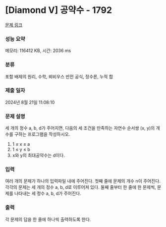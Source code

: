 # [Diamond V] 공약수 - 1792 

[문제 링크](https://www.acmicpc.net/problem/1792) 

### 성능 요약

메모리: 116412 KB, 시간: 2036 ms

### 분류

포함 배제의 원리, 수학, 뫼비우스 반전 공식, 정수론, 누적 합

### 제출 일자

2024년 8월 21일 11:08:10

### 문제 설명

<p>세 개의 정수 a, b, d가 주어지면, 다음의 세 조건을 만족하는 자연수 순서쌍 (x, y)의 개수를 구하는 프로그램을 작성하시오.</p>

<ol>
	<li>1 ≤ x ≤ a</li>
	<li>1 ≤ y ≤ b</li>
	<li>x와 y의 최대공약수는 d이다.</li>
</ol>

### 입력 

 <p>여러 개의 문제가 하나의 입력파일 내에 주어진다. 첫째 줄에 문제의 개수 n이 주어진다. 각각의 문제는 세 개의 정수 a, b, d로 이루어져 있다. 둘째 줄부터 한 줄에 한 문제씩, 문제를 나타내는 세 정수 a, b, d가 주어진다.</p>

### 출력 

 <p>각 문제의 답을 한 줄에 하나씩 출력하도록 한다.</p>

